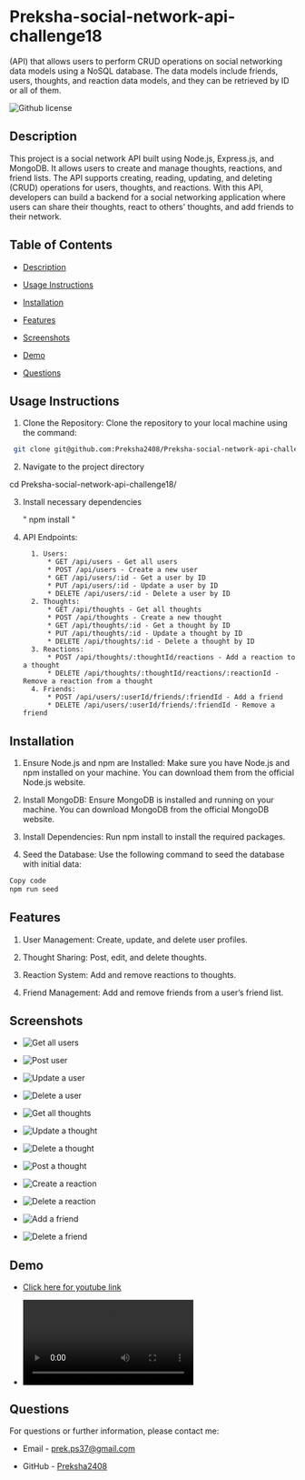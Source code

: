 # Preksha-social-network-api-challenge18
(API) that allows users to perform CRUD operations on social networking data models using a NoSQL database. The data models include friends, users, thoughts, and reaction data models, and they can be retrieved by ID or all of them. 

![Github license](https://img.shields.io/badge/license-MIT-blue.svg)

## Description

This project is a social network API built using Node.js, Express.js, and MongoDB. It allows users to create and manage thoughts, reactions, and friend lists. The API supports creating, reading, updating, and deleting (CRUD) operations for users, thoughts, and reactions. With this API, developers can build a backend for a social networking application where users can share their thoughts, react to others' thoughts, and add friends to their network.

## Table of Contents

* [Description](#description)

* [Usage Instructions](#usage-instructions)

* [Installation](#installation)

* [Features](#features)

* [Screenshots](#screenshots)

* [Demo](#Demo)

* [Questions](#questions)


## Usage Instructions 

1. Clone the Repository: Clone the repository to your local machine using the command:
``` bash
 git clone git@github.com:Preksha2408/Preksha-social-network-api-challenge18.git
```

2. Navigate to the project directory  

cd Preksha-social-network-api-challenge18/

3. Install necessary dependencies 

   " npm install "

4.    API Endpoints:

            1. Users:
                * GET /api/users - Get all users
                * POST /api/users - Create a new user
                * GET /api/users/:id - Get a user by ID
                * PUT /api/users/:id - Update a user by ID
                * DELETE /api/users/:id - Delete a user by ID
            2. Thoughts:
                * GET /api/thoughts - Get all thoughts
                * POST /api/thoughts - Create a new thought
                * GET /api/thoughts/:id - Get a thought by ID
                * PUT /api/thoughts/:id - Update a thought by ID
                * DELETE /api/thoughts/:id - Delete a thought by ID
            3. Reactions:
                * POST /api/thoughts/:thoughtId/reactions - Add a reaction to a thought
                * DELETE /api/thoughts/:thoughtId/reactions/:reactionId - Remove a reaction from a thought
            4. Friends:
                * POST /api/users/:userId/friends/:friendId - Add a friend
                * DELETE /api/users/:userId/friends/:friendId - Remove a friend


## Installation 

1. Ensure Node.js and npm are Installed: Make sure you have Node.js and npm installed on your machine. You can download them from the official Node.js website.

2. Install MongoDB: Ensure MongoDB is installed and running on your machine. You can download MongoDB from the official MongoDB website.

3. Install Dependencies: Run npm install to install the required packages.

4. Seed the Database: Use the following command to seed the database with initial data:
``` bash
Copy code
npm run seed
```
## Features 

1. User Management: Create, update, and delete user profiles.

2. Thought Sharing: Post, edit, and delete thoughts.

3. Reaction System: Add and remove reactions to thoughts.

4. Friend Management: Add and remove friends from a user’s friend list.

## Screenshots 

* ![Get all users](./public/Get-all-users.png)

* ![Post user](./public/Post-user.png)

* ![Update a user](./public/Update-a-user.png)

* ![Delete a user](./public/Delete-a-user.png)

* ![Get all thoughts](./public/Get-all-thoughts.png)

* ![Update a thought](./public/Update-a-thought.png)

* ![Delete a thought](./public/Delete-a-thought.png)

* ![Post a thought](./public/Post-a-thought.png)

* ![Create a reaction](./public/Create-a-reaction.png)

* ![Delete a reaction](./public/Delete-a-reaction.png)

* ![Add a friend](./public/Add-a-friend.png)

* ![Delete a friend](./public/Delete-a-friend.png)


## Demo 

* [Click here for youtube link](https://www.youtube.com/watch?v=MuGmbyqIvak)

* ![Click here for MP4](./public/Social-network-api.mp4)


## Questions 

For questions or further information, please contact me:

* Email - [prek.ps37@gmail.com](prek.ps37@gmail.com)

* GitHub - [Preksha2408](https://github.com/Preksha2408/Preksha-social-network-api-challenge18.git)